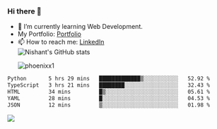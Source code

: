 ### Hi there 👋

<!--
**phoenixx1/phoenixx1** is a ✨ _special_ ✨ repository because its `README.md` (this file) appears on your GitHub profile.

Here are some ideas to get you started:

- 🔭 I’m currently working on ...
- 🌱 I’m currently learning ...
- 👯 I’m looking to collaborate on ...
- 🤔 I’m looking for help with ...
- 💬 Ask me about ...
- 📫 How to reach me: ...
- 😄 Pronouns: ...
- ⚡ Fun fact: ...
-->
- 🌱 I’m currently learning Web Development.
- My Portfolio: [Portfolio](https://phoenixx1.github.io/)
- 📫 How to reach me: [LinkedIn](https://www.linkedin.com/in/nishant-saxena-2609/)  
![Nishant's GitHub stats](https://github-readme-stats.vercel.app/api?username=phoenixx1&count_private=true)<p><img align="center" src="https://github-readme-streak-stats.herokuapp.com/?user=phoenixx1&" alt="phoenixx1" /></p>  
<!--START_SECTION:waka-->

```txt
Python       5 hrs 29 mins   █████████████▒░░░░░░░░░░░   52.92 %
TypeScript   3 hrs 21 mins   ████████░░░░░░░░░░░░░░░░░   32.43 %
HTML         34 mins         █▒░░░░░░░░░░░░░░░░░░░░░░░   05.61 %
YAML         28 mins         █░░░░░░░░░░░░░░░░░░░░░░░░   04.53 %
JSON         12 mins         ▒░░░░░░░░░░░░░░░░░░░░░░░░   01.98 %
```

<!--END_SECTION:waka-->

![](https://komarev.com/ghpvc/?username=phoenixx1&style=plastic)

<!-- ![Visitor Count](https://profile-counter.glitch.me/phoenixx1/count.svg) -->
